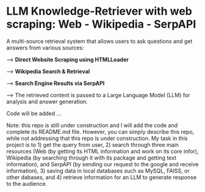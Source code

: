 # LLM Knowledge-Retriever with web scraping: Web - Wikipedia - SerpAPI

A multi-source retrieval system that allows users to ask questions and get answers from various sources:

--> **Direct Website Scraping using HTMLLoader**

--> **Wikipedia Search & Retrieval**

--> **Search Engine Results via SerpAPI**

--> The retrieved content is passed to a Large Language Model (LLM) for analysis and answer generation.


Code will be added ...

Note: this repo is still under construction and I will add the code and complete its README.md file. However, you can simply describe this repo, while not addressing that this repo is under construction. My task in this project is to 1) get the query from user, 2) search through three main resources (Web (by getting its HTML information and work on its core infor), Wikipedia (by searching through it with its package and getting text information), and SerpAPI (by sending our request to the google and receive information), 3) saving data in local databases such as MySQL, FAISS, or other dabases, and 4) retrieve information for an LLM to generate response to the audience.
